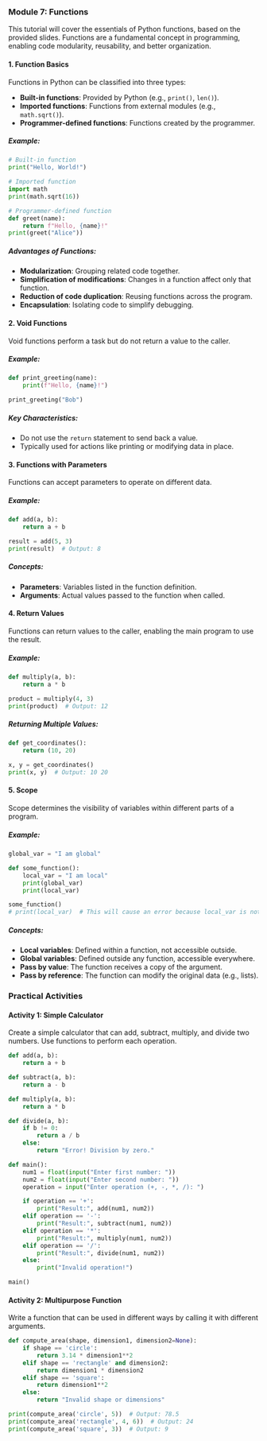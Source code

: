### Module 7: Functions

This tutorial will cover the essentials of Python functions, based on the provided slides. Functions are a fundamental concept in programming, enabling code modularity, reusability, and better organization.

#### 1. Function Basics
Functions in Python can be classified into three types:
- **Built-in functions**: Provided by Python (e.g., `print()`, `len()`).
- **Imported functions**: Functions from external modules (e.g., `math.sqrt()`).
- **Programmer-defined functions**: Functions created by the programmer.

##### Example:
```python
# Built-in function
print("Hello, World!")

# Imported function
import math
print(math.sqrt(16))

# Programmer-defined function
def greet(name):
    return f"Hello, {name}!"
print(greet("Alice"))
```

##### Advantages of Functions:
- **Modularization**: Grouping related code together.
- **Simplification of modifications**: Changes in a function affect only that function.
- **Reduction of code duplication**: Reusing functions across the program.
- **Encapsulation**: Isolating code to simplify debugging.

#### 2. Void Functions
Void functions perform a task but do not return a value to the caller.

##### Example:
```python
def print_greeting(name):
    print(f"Hello, {name}!")

print_greeting("Bob")
```

##### Key Characteristics:
- Do not use the `return` statement to send back a value.
- Typically used for actions like printing or modifying data in place.

#### 3. Functions with Parameters
Functions can accept parameters to operate on different data.

##### Example:
```python
def add(a, b):
    return a + b

result = add(5, 3)
print(result)  # Output: 8
```

##### Concepts:
- **Parameters**: Variables listed in the function definition.
- **Arguments**: Actual values passed to the function when called.

#### 4. Return Values
Functions can return values to the caller, enabling the main program to use the result.

##### Example:
```python
def multiply(a, b):
    return a * b

product = multiply(4, 3)
print(product)  # Output: 12
```

##### Returning Multiple Values:
```python
def get_coordinates():
    return (10, 20)

x, y = get_coordinates()
print(x, y)  # Output: 10 20
```

#### 5. Scope
Scope determines the visibility of variables within different parts of a program.

##### Example:
```python
global_var = "I am global"

def some_function():
    local_var = "I am local"
    print(global_var)
    print(local_var)

some_function()
# print(local_var)  # This will cause an error because local_var is not defined outside the function.
```

##### Concepts:
- **Local variables**: Defined within a function, not accessible outside.
- **Global variables**: Defined outside any function, accessible everywhere.
- **Pass by value**: The function receives a copy of the argument.
- **Pass by reference**: The function can modify the original data (e.g., lists).

### Practical Activities

#### Activity 1: Simple Calculator
Create a simple calculator that can add, subtract, multiply, and divide two numbers. Use functions to perform each operation.

```python
def add(a, b):
    return a + b

def subtract(a, b):
    return a - b

def multiply(a, b):
    return a * b

def divide(a, b):
    if b != 0:
        return a / b
    else:
        return "Error! Division by zero."

def main():
    num1 = float(input("Enter first number: "))
    num2 = float(input("Enter second number: "))
    operation = input("Enter operation (+, -, *, /): ")

    if operation == '+':
        print("Result:", add(num1, num2))
    elif operation == '-':
        print("Result:", subtract(num1, num2))
    elif operation == '*':
        print("Result:", multiply(num1, num2))
    elif operation == '/':
        print("Result:", divide(num1, num2))
    else:
        print("Invalid operation!")

main()
```

#### Activity 2: Multipurpose Function
Write a function that can be used in different ways by calling it with different arguments.

```python
def compute_area(shape, dimension1, dimension2=None):
    if shape == 'circle':
        return 3.14 * dimension1**2
    elif shape == 'rectangle' and dimension2:
        return dimension1 * dimension2
    elif shape == 'square':
        return dimension1**2
    else:
        return "Invalid shape or dimensions"

print(compute_area('circle', 5))  # Output: 78.5
print(compute_area('rectangle', 4, 6))  # Output: 24
print(compute_area('square', 3))  # Output: 9
```
